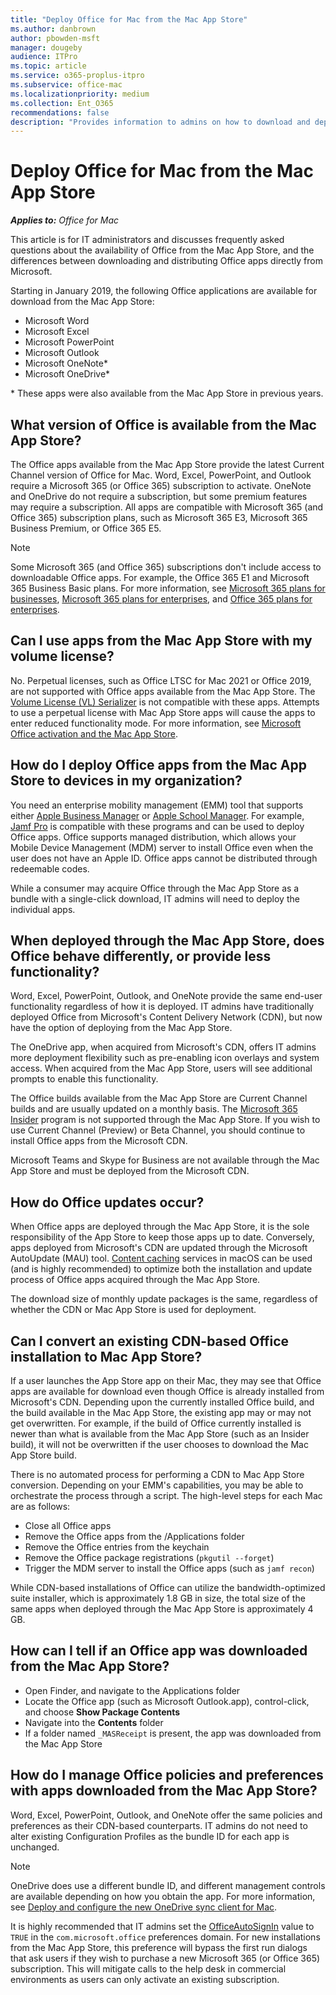 ```yaml
---
title: "Deploy Office for Mac from the Mac App Store"
ms.author: danbrown
author: pbowden-msft
manager: dougeby
audience: ITPro
ms.topic: article
ms.service: o365-proplus-itpro
ms.subservice: office-mac
ms.localizationpriority: medium
ms.collection: Ent_O365
recommendations: false
description: "Provides information to admins on how to download and deploy Office for Mac from the Mac App Store"
---
```


# Deploy Office for Mac from the Mac App Store

***Applies to:*** *Office for Mac*

This article is for IT administrators and discusses frequently asked questions about the availability of Office from the Mac App Store, and the differences between downloading and distributing Office apps directly from Microsoft.

Starting in January 2019, the following Office applications are available for download from the Mac App Store:
- Microsoft Word
- Microsoft Excel
- Microsoft PowerPoint
- Microsoft Outlook
- Microsoft OneNote*
- Microsoft OneDrive*

\* These apps were also available from the Mac App Store in previous years.

## What version of Office is available from the Mac App Store?
The Office apps available from the Mac App Store provide the latest Current Channel version of Office for Mac. Word, Excel, PowerPoint, and Outlook require a Microsoft 365 (or Office 365) subscription to activate. OneNote and OneDrive do not require a subscription, but some premium features may require a subscription. All apps are compatible with Microsoft 365 (and Office 365) subscription plans, such as Microsoft 365 E3, Microsoft 365 Business Premium, or Office 365 E5.

> [!NOTE]
> Some Microsoft 365 (and Office 365) subscriptions don't include access to downloadable Office apps. For example, the Office 365 E1 and Microsoft 365 Business Basic plans. For more information, see [Microsoft 365 plans for businesses](https://www.microsoft.com/microsoft-365/business/compare-all-microsoft-365-business-products), [Microsoft 365 plans for enterprises](https://www.microsoft.com/microsoft-365/compare-microsoft-365-enterprise-plans), and [Office 365 plans for enterprises](https://www.microsoft.com/microsoft-365/enterprise/compare-office-365-plans).

## Can I use apps from the Mac App Store with my volume license?
No. Perpetual licenses, such as Office LTSC for Mac 2021 or Office 2019, are not supported with Office apps available from the Mac App Store. The [Volume License (VL) Serializer](volume-license-serializer.md) is not compatible with these apps. Attempts to use a perpetual license with Mac App Store apps will cause the apps to enter reduced functionality mode. For more information, see [Microsoft Office activation and the Mac App Store](https://support.microsoft.com/office/a699bd24-a8f1-4f40-9d19-9b6b6034ec51).

## How do I deploy Office apps from the Mac App Store to devices in my organization?
You need an enterprise mobility management (EMM) tool that supports either [Apple Business Manager](https://www.apple.com/business/it/) or [Apple School Manager](https://www.apple.com/education/k12/it/). For example, [Jamf Pro](https://www.jamf.com/products/jamf-pro/) is compatible with these programs and can be used to deploy Office apps. Office supports managed distribution, which allows your Mobile Device Management (MDM) server to install Office even when the user does not have an Apple ID. Office apps cannot be distributed through redeemable codes.

While a consumer may acquire Office through the Mac App Store as a bundle with a single-click download, IT admins will need to deploy the individual apps.

## When deployed through the Mac App Store, does Office behave differently, or provide less functionality?
Word, Excel, PowerPoint, Outlook, and OneNote provide the same end-user functionality regardless of how it is deployed. IT admins have traditionally deployed Office from Microsoft's Content Delivery Network (CDN), but now have the option of deploying from the Mac App Store.

The OneDrive app, when acquired from Microsoft's CDN, offers IT admins more deployment flexibility such as pre-enabling icon overlays and system access. When acquired from the Mac App Store, users will see additional prompts to enable this functionality.

The Office builds available from the Mac App Store are Current Channel builds and are usually updated on a monthly basis. The [Microsoft 365 Insider](../office-insider/index.yml) program is not supported through the Mac App Store. If you wish to use Current Channel (Preview) or Beta Channel, you should continue to install Office apps from the Microsoft CDN.

Microsoft Teams and Skype for Business are not available through the Mac App Store and must be deployed from the Microsoft CDN.

## How do Office updates occur?
When Office apps are deployed through the Mac App Store, it is the sole responsibility of the App Store to keep those apps up to date. Conversely, apps deployed from Microsoft's CDN are updated through the Microsoft AutoUpdate (MAU) tool. [Content caching](https://support.apple.com/guide/mac-help/about-content-caching-on-mac-mchl9388ba1b/mac) services in macOS can be used (and is highly recommended) to optimize both the installation and update process of Office apps acquired through the Mac App Store.

The download size of monthly update packages is the same, regardless of whether the CDN or Mac App Store is used for deployment.

## Can I convert an existing CDN-based Office installation to Mac App Store?
If a user launches the App Store app on their Mac, they may see that Office apps are available for download even though Office is already installed from Microsoft's CDN. Depending upon the currently installed Office build, and the build available in the Mac App Store, the existing app may or may not get overwritten. For example, if the build of Office currently installed is newer than what is available from the Mac App Store (such as an Insider build), it will not be overwritten if the user chooses to download the Mac App Store build.

There is no automated process for performing a CDN to Mac App Store conversion. Depending on your EMM's capabilities, you may be able to orchestrate the process through a script. The high-level steps for each Mac are as follows:
- Close all Office apps
- Remove the Office apps from the /Applications folder
- Remove the Office entries from the keychain
- Remove the Office package registrations (`pkgutil --forget`)
- Trigger the MDM server to install the Office apps (such as `jamf recon`)

While CDN-based installations of Office can utilize the bandwidth-optimized suite installer, which is approximately 1.8 GB in size, the total size of the same apps when deployed through the Mac App Store is approximately 4 GB.

## How can I tell if an Office app was downloaded from the Mac App Store?
- Open Finder, and navigate to the Applications folder
- Locate the Office app (such as Microsoft Outlook.app), control-click, and choose **Show Package Contents**
- Navigate into the **Contents** folder
- If a folder named `_MASReceipt` is present, the app was downloaded from the Mac App Store

## How do I manage Office policies and preferences with apps downloaded from the Mac App Store?
Word, Excel, PowerPoint, Outlook, and OneNote offer the same policies and preferences as their CDN-based counterparts. IT admins do not need to alter existing Configuration Profiles as the bundle ID for each app is unchanged.

> [!NOTE]
> OneDrive does use a different bundle ID, and different management controls are available depending on how you obtain the app. For more information, see [Deploy and configure the new OneDrive sync client for Mac](/onedrive/deploy-and-configure-on-macos).

It is highly recommended that IT admins set the [OfficeAutoSignIn](preferences-outlook.md#automatically-configure-microsoft-365-mailbox-on-first-launch) value to `TRUE` in the `com.microsoft.office` preferences domain. For new installations from the Mac App Store, this preference will bypass the first run dialogs that ask users if they wish to purchase a new Microsoft 365 (or Office 365) subscription. This will mitigate calls to the help desk in commercial environments as users can only activate an existing subscription.